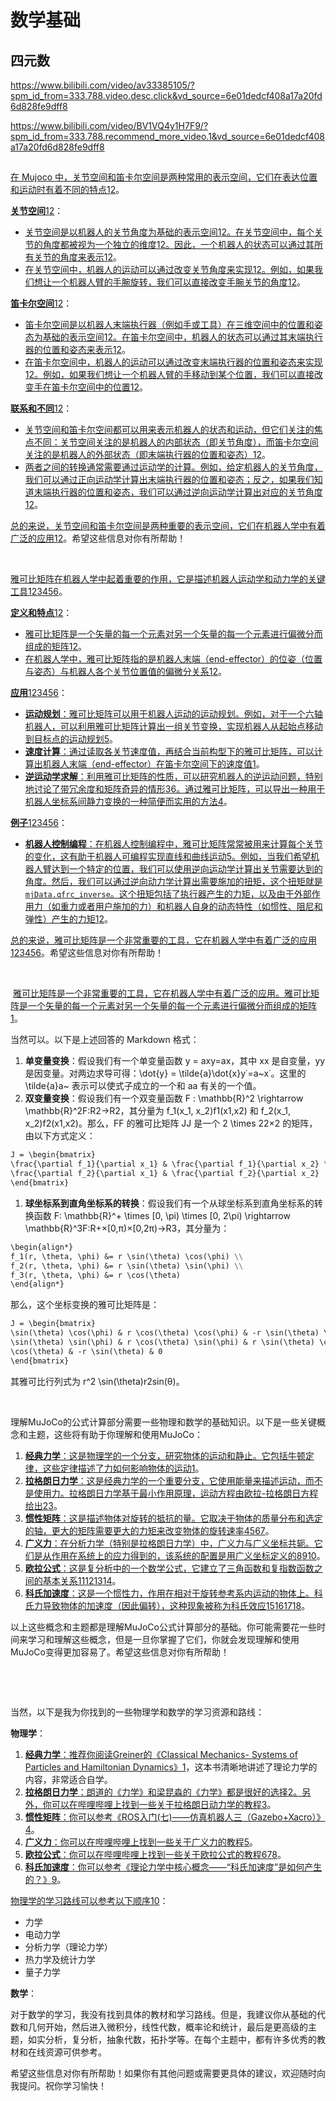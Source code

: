 # 数学基础

## 四元数

https://www.bilibili.com/video/av33385105/?spm_id_from=333.788.video.desc.click&vd_source=6e01dedcf408a17a20fd6d828fe9dff8

https://www.bilibili.com/video/BV1VQ4y1H7F9/?spm_id_from=333.788.recommend_more_video.1&vd_source=6e01dedcf408a17a20fd6d828fe9dff8

## 

[在 Mujoco 中，关节空间和笛卡尔空间是两种常用的表示空间，它们在表达位置和运动时有着不同的特点](https://zhuanlan.zhihu.com/p/639017263)[1](https://zhuanlan.zhihu.com/p/639017263)[2](https://zhuanlan.zhihu.com/p/641449452)。

[**关节空间**](https://zhuanlan.zhihu.com/p/639017263)[1](https://zhuanlan.zhihu.com/p/639017263)[2](https://zhuanlan.zhihu.com/p/641449452)：

- [关节空间是以机器人的关节角度为基础的表示空间](https://zhuanlan.zhihu.com/p/639017263)[1](https://zhuanlan.zhihu.com/p/639017263)[2](https://zhuanlan.zhihu.com/p/641449452)[。在关节空间中，每个关节的角度都被视为一个独立的维度](https://zhuanlan.zhihu.com/p/639017263)[1](https://zhuanlan.zhihu.com/p/639017263)[2](https://zhuanlan.zhihu.com/p/641449452)[。因此，一个机器人的状态可以通过其所有关节的角度来表示](https://zhuanlan.zhihu.com/p/639017263)[1](https://zhuanlan.zhihu.com/p/639017263)[2](https://zhuanlan.zhihu.com/p/641449452)。
- [在关节空间中，机器人的运动可以通过改变关节角度来实现](https://zhuanlan.zhihu.com/p/639017263)[1](https://zhuanlan.zhihu.com/p/639017263)[2](https://zhuanlan.zhihu.com/p/641449452)[。例如，如果我们想让一个机器人臂的手腕旋转，我们可以直接改变手腕关节的角度](https://zhuanlan.zhihu.com/p/639017263)[1](https://zhuanlan.zhihu.com/p/639017263)[2](https://zhuanlan.zhihu.com/p/641449452)。

[**笛卡尔空间**](https://zhuanlan.zhihu.com/p/639017263)[1](https://zhuanlan.zhihu.com/p/639017263)[2](https://zhuanlan.zhihu.com/p/641449452)：

- [笛卡尔空间是以机器人末端执行器（例如手或工具）在三维空间中的位置和姿态为基础的表示空间](https://zhuanlan.zhihu.com/p/639017263)[1](https://zhuanlan.zhihu.com/p/639017263)[2](https://zhuanlan.zhihu.com/p/641449452)[。在笛卡尔空间中，机器人的状态可以通过其末端执行器的位置和姿态来表示](https://zhuanlan.zhihu.com/p/639017263)[1](https://zhuanlan.zhihu.com/p/639017263)[2](https://zhuanlan.zhihu.com/p/641449452)。
- [在笛卡尔空间中，机器人的运动可以通过改变末端执行器的位置和姿态来实现](https://zhuanlan.zhihu.com/p/639017263)[1](https://zhuanlan.zhihu.com/p/639017263)[2](https://zhuanlan.zhihu.com/p/641449452)[。例如，如果我们想让一个机器人臂的手移动到某个位置，我们可以直接改变手在笛卡尔空间中的位置](https://zhuanlan.zhihu.com/p/639017263)[1](https://zhuanlan.zhihu.com/p/639017263)[2](https://zhuanlan.zhihu.com/p/641449452)。

[**联系和不同**](https://zhuanlan.zhihu.com/p/639017263)[1](https://zhuanlan.zhihu.com/p/639017263)[2](https://zhuanlan.zhihu.com/p/641449452)：

- [关节空间和笛卡尔空间都可以用来表示机器人的状态和运动，但它们关注的焦点不同：关节空间关注的是机器人的内部状态（即关节角度），而笛卡尔空间关注的是机器人的外部状态（即末端执行器的位置和姿态）](https://zhuanlan.zhihu.com/p/639017263)[1](https://zhuanlan.zhihu.com/p/639017263)[2](https://zhuanlan.zhihu.com/p/641449452)。
- [两者之间的转换通常需要通过运动学的计算。例如，给定机器人的关节角度，我们可以通过正向运动学计算出末端执行器的位置和姿态；反之，如果我们知道末端执行器的位置和姿态，我们可以通过逆向运动学计算出对应的关节角度](https://zhuanlan.zhihu.com/p/639017263)[1](https://zhuanlan.zhihu.com/p/639017263)[2](https://zhuanlan.zhihu.com/p/641449452)。

[总的来说，关节空间和笛卡尔空间是两种重要的表示空间，它们在机器人学中有着广泛的应用](https://zhuanlan.zhihu.com/p/639017263)[1](https://zhuanlan.zhihu.com/p/639017263)[2](https://zhuanlan.zhihu.com/p/641449452)。希望这些信息对你有所帮助！

​                 





[雅可比矩阵在机器人学中起着重要的作用，它是描述机器人运动学和动力学的关键工具](https://zhuanlan.zhihu.com/p/488570642)[1](https://zhuanlan.zhihu.com/p/488570642)[2](https://zhuanlan.zhihu.com/p/341805201)[3](https://bing.com/search?q=雅可比矩阵+定义+特点+应用+机器人+控制+编程+例子)[4](https://www.zhangqiaokeyan.com/academic-journal-cn_journal-tianjin-institute-light-industry_thesis/0201266018081.html)[5](https://wenku.baidu.com/view/67a59c68edfdc8d376eeaeaad1f34693daef108f.html)[6](https://journal.bit.edu.cn/zr/cn/article/doi/10.15918/j.tbit1001-0645.2017.168)。

[**定义和特点**](https://zhuanlan.zhihu.com/p/488570642)[1](https://zhuanlan.zhihu.com/p/488570642)[2](https://zhuanlan.zhihu.com/p/341805201)：

- [雅可比矩阵是一个矢量的每一个元素对另一个矢量的每一个元素进行偏微分而组成的矩阵](https://zhuanlan.zhihu.com/p/488570642)[1](https://zhuanlan.zhihu.com/p/488570642)[2](https://zhuanlan.zhihu.com/p/341805201)。
- [在机器人学中，雅可比矩阵指的是机器人末端（end-effector）的位姿（位置与姿态）与机器人各个关节位置值的偏微分关系](https://zhuanlan.zhihu.com/p/488570642)[1](https://zhuanlan.zhihu.com/p/488570642)[2](https://zhuanlan.zhihu.com/p/341805201)。

[**应用**](https://zhuanlan.zhihu.com/p/488570642)[1](https://zhuanlan.zhihu.com/p/488570642)[2](https://zhuanlan.zhihu.com/p/341805201)[3](https://bing.com/search?q=雅可比矩阵+定义+特点+应用+机器人+控制+编程+例子)[4](https://www.zhangqiaokeyan.com/academic-journal-cn_journal-tianjin-institute-light-industry_thesis/0201266018081.html)[5](https://wenku.baidu.com/view/67a59c68edfdc8d376eeaeaad1f34693daef108f.html)[6](https://journal.bit.edu.cn/zr/cn/article/doi/10.15918/j.tbit1001-0645.2017.168)：

- [**运动规划**：雅可比矩阵可以用于机器人运动的运动规划。例如，对于一个六轴机器人，可以利用雅可比矩阵计算出一组关节变换，实现机器人从起始点移动到目标点的运动规划](https://zhuanlan.zhihu.com/p/488570642)[5](https://wenku.baidu.com/view/67a59c68edfdc8d376eeaeaad1f34693daef108f.html)。
- [**速度计算**：通过读取各关节速度值，再结合当前构型下的雅可比矩阵，可以计算出机器人末端（end-effector）在笛卡尔空间下的速度值](https://zhuanlan.zhihu.com/p/488570642)[1](https://zhuanlan.zhihu.com/p/488570642)。
- [**逆运动学求解**：利用雅可比矩阵的性质，可以研究机器人的逆运动问题，特别地讨论了带冗余度和矩阵奇异的情形](https://zhuanlan.zhihu.com/p/488570642)[3](https://bing.com/search?q=雅可比矩阵+定义+特点+应用+机器人+控制+编程+例子)[6](https://journal.bit.edu.cn/zr/cn/article/doi/10.15918/j.tbit1001-0645.2017.168)[。通过雅可比矩阵，可以导出一种用于机器人坐标系间静力变换的一种简便而实用的方法](https://zhuanlan.zhihu.com/p/488570642)[4](https://www.zhangqiaokeyan.com/academic-journal-cn_journal-tianjin-institute-light-industry_thesis/0201266018081.html)。

[**例子**](https://zhuanlan.zhihu.com/p/488570642)[1](https://zhuanlan.zhihu.com/p/488570642)[2](https://zhuanlan.zhihu.com/p/341805201)[3](https://bing.com/search?q=雅可比矩阵+定义+特点+应用+机器人+控制+编程+例子)[4](https://www.zhangqiaokeyan.com/academic-journal-cn_journal-tianjin-institute-light-industry_thesis/0201266018081.html)[5](https://wenku.baidu.com/view/67a59c68edfdc8d376eeaeaad1f34693daef108f.html)[6](https://journal.bit.edu.cn/zr/cn/article/doi/10.15918/j.tbit1001-0645.2017.168)：

- [**机器人控制编程**：在机器人控制编程中，雅可比矩阵常常被用来计算每个关节的变化，这有助于机器人可编程实现直线和曲线运动](https://wenku.baidu.com/view/67a59c68edfdc8d376eeaeaad1f34693daef108f.html)[5](https://wenku.baidu.com/view/67a59c68edfdc8d376eeaeaad1f34693daef108f.html)[。例如，当我们希望机器人臂达到一个特定的位置，我们可以使用逆向运动学计算出关节需要达到的角度。然后，我们可以通过逆向动力学计算出需要施加的扭矩，这个扭矩就是 `mjData.qfrc_inverse`。这个扭矩包括了执行器产生的力矩，以及由于外部作用力（如重力或者用户施加的力）和机器人自身的动态特性（如惯性、阻尼和弹性）产生的力矩](https://zhuanlan.zhihu.com/p/488570642)[1](https://zhuanlan.zhihu.com/p/488570642)[2](https://zhuanlan.zhihu.com/p/341805201)。

[总的来说，雅可比矩阵是一个非常重要的工具，它在机器人学中有着广泛的应用](https://zhuanlan.zhihu.com/p/488570642)[1](https://zhuanlan.zhihu.com/p/488570642)[2](https://zhuanlan.zhihu.com/p/341805201)[3](https://bing.com/search?q=雅可比矩阵+定义+特点+应用+机器人+控制+编程+例子)[4](https://www.zhangqiaokeyan.com/academic-journal-cn_journal-tianjin-institute-light-industry_thesis/0201266018081.html)[5](https://wenku.baidu.com/view/67a59c68edfdc8d376eeaeaad1f34693daef108f.html)[6](https://journal.bit.edu.cn/zr/cn/article/doi/10.15918/j.tbit1001-0645.2017.168)。希望这些信息对你有所帮助！

​                 

​              [雅可比矩阵是一个非常重要的工具，它在机器人学中有着广泛的应用。雅可比矩阵是一个矢量的每一个元素对另一个矢量的每一个元素进行偏微分而组成的矩阵](https://zh.wikipedia.org/wiki/雅可比矩阵)[1](https://zh.wikipedia.org/wiki/雅可比矩阵)。



当然可以。以下是上述回答的 Markdown 格式：

1. **单变量变换**：假设我们有一个单变量函数 y = axy=ax，其中 xx 是自变量，yy 是因变量。对两边求导可得：\dot{y} = \tilde{a}\dot{x}y˙=a~x˙。这里的 \tilde{a}a~ 表示可以使式子成立的一个和 aa 有关的一个值。
2. **双变量变换**：假设我们有一个双变量函数 F : \mathbb{R}^2 \rightarrow \mathbb{R}^2F:R2→R2，其分量为 f_1(x_1, x_2)f1(x1,x2) 和 f_2(x_1, x_2)f2(x1,x2)。那么，FF 的雅可比矩阵 JJ 是一个 2 \times 22×2 的矩阵，由以下方式定义：

```markdown
J = \begin{bmatrix}
\frac{\partial f_1}{\partial x_1} & \frac{\partial f_1}{\partial x_2} \\
\frac{\partial f_2}{\partial x_1} & \frac{\partial f_2}{\partial x_2}
\end{bmatrix}
```

1. **球坐标系到直角坐标系的转换**：假设我们有一个从球坐标系到直角坐标系的转换函数 F: \mathbb{R}^+ \times [0, \pi) \times [0, 2\pi) \rightarrow \mathbb{R}^3F:R+×[0,π)×[0,2π)→R3，其分量为：

```markdown
\begin{align*}
f_1(r, \theta, \phi) &= r \sin(\theta) \cos(\phi) \\
f_2(r, \theta, \phi) &= r \sin(\theta) \sin(\phi) \\
f_3(r, \theta, \phi) &= r \cos(\theta)
\end{align*}
```

那么，这个坐标变换的雅可比矩阵是：

```markdown
J = \begin{bmatrix}
\sin(\theta) \cos(\phi) & r \cos(\theta) \cos(\phi) & -r \sin(\theta) \sin(\phi) \\
\sin(\theta) \sin(\phi) & r \cos(\theta) \sin(\phi) & r \sin(\theta) \cos(\phi) \\
\cos(\theta) & -r \sin(\theta) & 0
\end{bmatrix}
```

其雅可比行列式为 r^2 \sin(\theta)r2sin(θ)。



​              



理解MuJoCo的公式计算部分需要一些物理和数学的基础知识。以下是一些关键概念和主题，这些将有助于你理解和使用MuJoCo：

1. [**经典力学**：这是物理学的一个分支，研究物体的运动和静止。它包括牛顿定律，这些定律描述了力如何影响物体的运动](https://en.wikipedia.org/wiki/Lagrangian_mechanics)[1](https://en.wikipedia.org/wiki/Lagrangian_mechanics)。
2. [**拉格朗日力学**：这是经典力学的一个重要分支，它使用能量来描述运动，而不是使用力。拉格朗日力学基于最小作用原理，运动方程由欧拉-拉格朗日方程给出](https://profoundphysics.com/lagrangian-mechanics-for-beginners/)[2](https://profoundphysics.com/lagrangian-mechanics-for-beginners/)[3](https://chem.libretexts.org/Bookshelves/Physical_and_Theoretical_Chemistry_Textbook_Maps/Advanced_Statistical_Mechanics_(Tuckerman)/01%3A_Classical_mechanics/1.01%3A_The_Lagrangian_Formulation_of_Classical_Mechanics)。
3. [**惯性矩阵**：这是描述物体对旋转的抵抗的量。它取决于物体的质量分布和选定的轴，更大的矩阵需要更大的力矩来改变物体的旋转速率](https://en.wikipedia.org/wiki/Moment_of_inertia)[4](https://en.wikipedia.org/wiki/Moment_of_inertia)[5](https://ocw.mit.edu/courses/16-07-dynamics-fall-2009/dd277ec654440f4c2b5b07d6c286c3fd_MIT16_07F09_Lec26.pdf)[6](https://www.aeresources.gatech.edu/dynamics/Webpage/moments_of_inertia/Theory/moments_of_inertia.php)[7](http://www3.eng.cam.ac.uk/~hemh1/gyroscopes/momentinertia.html)。
4. [**广义力**：在分析力学（特别是拉格朗日力学）中，广义力与广义坐标共轭。它们是从作用在系统上的应力得到的，该系统的配置是用广义坐标定义的](https://en.wikipedia.org/wiki/Generalized_forces)[8](https://en.wikipedia.org/wiki/Generalized_forces)[9](https://phys.libretexts.org/Bookshelves/Classical_Mechanics/Variational_Principles_in_Classical_Mechanics_(Cline)/06%3A_Lagrangian_Dynamics/6.05%3A_Constrained_Systems)[10](https://eng.libretexts.org/Bookshelves/Mechanical_Engineering/Structural_Mechanics_(Wierzbicki)/02%3A_The_Concept_of_Stress%2C_Generalized_Stresses_and_Equilibrium/2.03%3A_Generalized_Forces_and_Bending_Moments_in_Plates)。
5. [**欧拉公式**：这是复分析中的一个数学公式，它建立了三角函数和复指数函数之间的基本关系](https://en.wikipedia.org/wiki/Euler's_formula)[11](https://en.wikipedia.org/wiki/Euler's_formula)[12](https://mathvault.ca/euler-formula/)[13](https://canonica.ai/page/Euler's_Formula)[14](https://www.britannica.com/science/Eulers-formula)。
6. [**科氏加速度**：这是一个惯性力，作用在相对于旋转参考系内运动的物体上。科氏力导致物体的加速度（因此偏转），这种现象被称为科氏效应](https://en.wikipedia.org/wiki/Coriolis_force)[15](https://en.wikipedia.org/wiki/Coriolis_force)[16](https://www.youphysics.education/relative-motion/coriolis-effect-explained/)[17](https://www.nationalgeographic.org/encyclopedia/coriolis-effect-1/)[18](https://serc.carleton.edu/earth_rendezvous/2023/program/share-a-thon/tuesday/262981.html)。

以上这些概念和主题都是理解MuJoCo公式计算部分的基础。你可能需要花一些时间来学习和理解这些概念，但是一旦你掌握了它们，你就会发现理解和使用MuJoCo变得更加容易了。希望这些信息对你有所帮助！

​                 

​              



当然，以下是我为你找到的一些物理学和数学的学习资源和路线：

**物理学**：

1. [**经典力学**：推荐你阅读Greiner的《Classical Mechanics- Systems of Particles and Hamiltonian Dynamics》](https://www.sohu.com/a/140244444_199932)[1](https://www.sohu.com/a/140244444_199932)，这本书清晰地讲述了理论力学的内容，非常适合自学。
2. [**拉格朗日力学**：朗道的《力学》和梁昆淼的《力学》都是很好的选择](https://www.zhihu.com/question/457108595)[2](https://www.zhihu.com/question/457108595)[。另外，你可以在哔哩哔哩上找到一些关于拉格朗日动力学的教程](https://www.bilibili.com/video/BV1Kv42117Lo/)[3](https://www.bilibili.com/video/BV1Kv42117Lo/)。
3. [**惯性矩阵**：你可以参考《ROS入门(七)——仿真机器人三（Gazebo+Xacro）》](https://www.guyuehome.com/38124)[4](https://www.guyuehome.com/38124)。
4. [**广义力**：你可以在哔哩哔哩上找到一些关于广义力的教程](https://www.bilibili.com/video/BV13W4y1h7iU/)[5](https://www.bilibili.com/video/BV13W4y1h7iU/)。
5. [**欧拉公式**：你可以在哔哩哔哩上找到一些关于欧拉公式的教程](https://www.bilibili.com/video/BV1FX4y1Y7MM/?p=2)[6](https://www.bilibili.com/video/BV1FX4y1Y7MM/?p=2)[7](https://www.bilibili.com/video/BV1FX4y1Y7MM/?p=3)[8](https://www.bilibili.com/video/BV1w54y1m7Wb/?p=2)。
6. [**科氏加速度**：你可以参考《理论力学中核心概念——“科氏加速度”是如何产生的？》](https://www.fangzhenxiu.com/post/935158/?uri=241_0pdnmcsuanf)[9](https://www.fangzhenxiu.com/post/935158/?uri=241_0pdnmcsuanf)。

[物理学的学习路线可以参考以下顺序](https://www.sohu.com/a/140244444_199932)[10](https://bing.com/search?q=学习路线+for+物理学)：

- 力学
- 电动力学
- 分析力学（理论力学）
- 热力学及统计力学
- 量子力学

**数学**：

对于数学的学习，我没有找到具体的教材和学习路线。但是，我建议你从基础的代数和几何开始，然后进入微积分，线性代数，概率论和统计，最后是更高级的主题，如实分析，复分析，抽象代数，拓扑学等。在每个主题中，都有许多优秀的教材和在线资源可供参考。

希望这些信息对你有所帮助！如果你有其他问题或需要更具体的建议，欢迎随时向我提问。祝你学习愉快！

​              

​                 

​              

​               